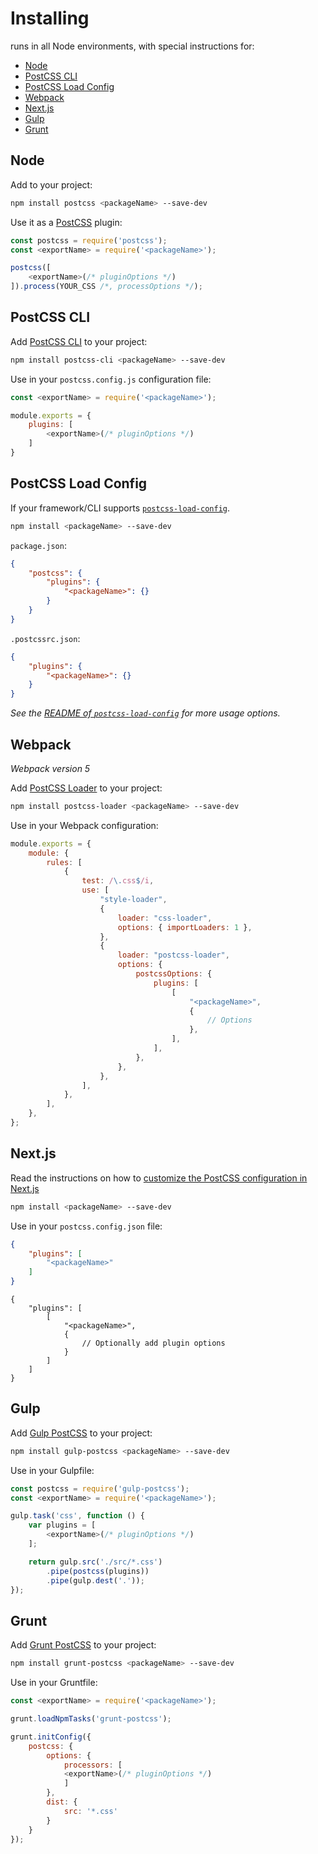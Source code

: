 # Installing <humanReadableName>

[<humanReadableName>] runs in all Node environments, with special instructions for:

- [Node](#node)
- [PostCSS CLI](#postcss-cli)
- [PostCSS Load Config](#postcss-load-config)
- [Webpack](#webpack)
- [Next.js](#nextjs)
- [Gulp](#gulp)
- [Grunt](#grunt)

## Node

Add [<humanReadableName>] to your project:

```bash
npm install postcss <packageName> --save-dev
```

Use it as a [PostCSS] plugin:

```js
const postcss = require('postcss');
const <exportName> = require('<packageName>');

postcss([
	<exportName>(/* pluginOptions */)
]).process(YOUR_CSS /*, processOptions */);
```

## PostCSS CLI

Add [PostCSS CLI] to your project:

```bash
npm install postcss-cli <packageName> --save-dev
```

Use [<humanReadableName>] in your `postcss.config.js` configuration file:

```js
const <exportName> = require('<packageName>');

module.exports = {
	plugins: [
		<exportName>(/* pluginOptions */)
	]
}
```

## PostCSS Load Config

If your framework/CLI supports [`postcss-load-config`](https://github.com/postcss/postcss-load-config).

```bash
npm install <packageName> --save-dev
```

`package.json`:

```json
{
	"postcss": {
		"plugins": {
			"<packageName>": {}
		}
	}
}
```

`.postcssrc.json`:

```json
{
	"plugins": {
		"<packageName>": {}
	}
}
```

_See the [README of `postcss-load-config`](https://github.com/postcss/postcss-load-config#usage) for more usage options._

## Webpack

_Webpack version 5_

Add [PostCSS Loader] to your project:

```bash
npm install postcss-loader <packageName> --save-dev
```

Use [<humanReadableName>] in your Webpack configuration:

```js
module.exports = {
	module: {
		rules: [
			{
				test: /\.css$/i,
				use: [
					"style-loader",
					{
						loader: "css-loader",
						options: { importLoaders: 1 },
					},
					{
						loader: "postcss-loader",
						options: {
							postcssOptions: {
								plugins: [
									[
										"<packageName>",
										{
											// Options
										},
									],
								],
							},
						},
					},
				],
			},
		],
	},
};
```

## Next.js

Read the instructions on how to [customize the PostCSS configuration in Next.js](https://nextjs.org/docs/advanced-features/customizing-postcss-config)

```bash
npm install <packageName> --save-dev
```

Use [<humanReadableName>] in your `postcss.config.json` file:

```json
{
	"plugins": [
		"<packageName>"
	]
}
```

```json5
{
	"plugins": [
		[
			"<packageName>",
			{
				// Optionally add plugin options
			}
		]
	]
}
```

## Gulp

Add [Gulp PostCSS] to your project:

```bash
npm install gulp-postcss <packageName> --save-dev
```

Use [<humanReadableName>] in your Gulpfile:

```js
const postcss = require('gulp-postcss');
const <exportName> = require('<packageName>');

gulp.task('css', function () {
	var plugins = [
		<exportName>(/* pluginOptions */)
	];

	return gulp.src('./src/*.css')
		.pipe(postcss(plugins))
		.pipe(gulp.dest('.'));
});
```

## Grunt

Add [Grunt PostCSS] to your project:

```bash
npm install grunt-postcss <packageName> --save-dev
```

Use [<humanReadableName>] in your Gruntfile:

```js
const <exportName> = require('<packageName>');

grunt.loadNpmTasks('grunt-postcss');

grunt.initConfig({
	postcss: {
		options: {
			processors: [
			<exportName>(/* pluginOptions */)
			]
		},
		dist: {
			src: '*.css'
		}
	}
});
```

[Gulp PostCSS]: https://github.com/postcss/gulp-postcss
[Grunt PostCSS]: https://github.com/nDmitry/grunt-postcss
[PostCSS]: https://github.com/postcss/postcss
[PostCSS CLI]: https://github.com/postcss/postcss-cli
[PostCSS Loader]: https://github.com/postcss/postcss-loader
[<humanReadableName>]: https://github.com/csstools/postcss-plugins/tree/main/<packagePath>
[Next.js]: https://nextjs.org
